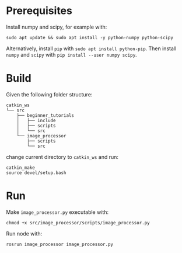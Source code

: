 # Prerequisites

Install numpy and scipy, for example with:
```
sudo apt update && sudo apt install -y python-numpy python-scipy
```

Alternatively, install `pip` with `sudo apt install python-pip`. Then install `numpy` and `scipy` with `pip install --user numpy scipy`.

# Build

Given the following folder structure:
```
catkin_ws
└── src
    ├── beginner_tutorials
    │   ├── include
    │   ├── scripts
    │   └── src
    └── image_processor
        ├── scripts
        └── src
```

change current directory to `catkin_ws` and run:
```
catkin_make
source devel/setup.bash
```

# Run

Make `image_processor.py` executable with:
```
chmod +x src/image_processor/scripts/image_processor.py
```

Run node with:
```
rosrun image_processor image_processor.py
```

